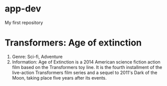 # app-dev
My first repository
# Transformers: Age of extinction
1. Genre: Sci-fi, Adventure
2. Information: Age of Extinction is a 2014 American science fiction action film based on the Transformers toy line. It is the fourth installment of the live-action Transformers film series and a sequel to 2011's Dark of the Moon, taking place five years after its events.
